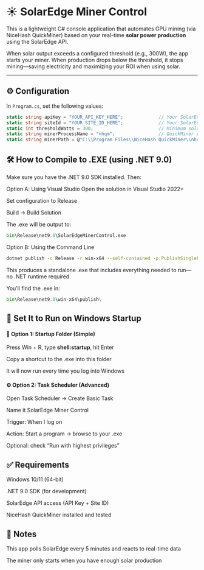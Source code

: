# ☀️ SolarEdge Miner Control

This is a lightweight C# console application that automates GPU mining (via NiceHash QuickMiner) based on your real-time **solar power production** using the SolarEdge API.

When solar output exceeds a configured threshold (e.g., 300W), the app starts your miner. When production drops below the threshold, it stops mining—saving electricity and maximizing your ROI when using solar.

---

## ⚙️ Configuration

In `Program.cs`, set the following values:

```csharp
static string apiKey = "YOUR_API_KEY_HERE";             // Your SolarEdge API key
static string siteId = "YOUR_SITE_ID_HERE";             // Your SolarEdge site ID
static int thresholdWatts = 300;                        // Minimum solar output to start mining
static string minerProcessName = "nhqm";                // QuickMiner process name (usually 'nhqm')
static string minerPath = @"C:\\Program Files\\NiceHash QuickMiner\\nhqm.exe"; // Path to QuickMiner EXE
``` 
## 🛠 How to Compile to .EXE (using .NET 9.0)
Make sure you have the .NET 9.0 SDK installed. Then:

Option A: Using Visual Studio
Open the solution in Visual Studio 2022+

Set configuration to Release

Build → Build Solution

The .exe will be output to:


``` python
bin\Release\net9.0\SolarEdgeMinerControl.exe
```
Option B: Using the Command Line
```bash
dotnet publish -c Release -r win-x64 --self-contained -p:PublishSingleFile=true -p:IncludeNativeLibrariesForSelfExtract=true
```
This produces a standalone .exe that includes everything needed to run—no .NET runtime required.

You’ll find the .exe in:

```python
bin\Release\net9.0\win-x64\publish\
```

## 🔁 Set It to Run on Windows Startup
#### 🧩 Option 1: Startup Folder (Simple)
Press Win + R, type **shell:startup**, hit Enter

Copy a shortcut to the .exe into this folder

It will now run every time you log into Windows

#### ⚙️ Option 2: Task Scheduler (Advanced)
Open Task Scheduler → Create Basic Task

Name it SolarEdge Miner Control

Trigger: When I log on

Action: Start a program → browse to your .exe

Optional: check “Run with highest privileges”

## ✅ Requirements
Windows 10/11 (64-bit)

.NET 9.0 SDK (for development)

SolarEdge API access (API Key + Site ID)

NiceHash QuickMiner installed and tested

## 🧠 Notes
This app polls SolarEdge every 5 minutes and reacts to real-time data

The miner only starts when you have enough solar production





